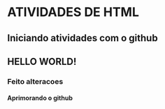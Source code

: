 <doctype html>
    <html>
        <head>
            <title>
                ATIVIDADE
            </title>
        </head>
        <body>
            <H1>ATIVIDADES DE HTML </H1>
            <h2>Iniciando atividades com o github</h2>
            <H2>HELLO WORLD!</H2>
            <h3>Feito alteracoes</h3>
            <h4>Aprimorando o github</h4>
        </body>
    </html>
